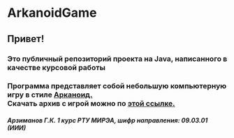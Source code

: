 # ArkanoidGame

<h2>Привет!</h2>
<h3>Это публичный репозиторий проекта на Java, написанного в качестве курсовой работы<h3>
<p>Программа представляет собой небольшую компьютерную игру в стиле <a href="https://ru.wikipedia.org/wiki/Arkanoid">Арканоид. <br></a>
 Скачать архив с игрой можно по <a href="https://drive.google.com/drive/folders/1FYrX8LRvqrTX5rCRIfV8bQuO0NTuRhcc?usp=share_link">этой ссылке.</a> </p>
  
<h5>Арзиманов Г.К. 1 курс РТУ МИРЭА, шифр направления: 09.03.01 (ИИИ)</h5>
